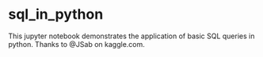 # sql_in_python
This jupyter notebook demonstrates the application of basic SQL queries in python. Thanks to @JSab on kaggle.com.
